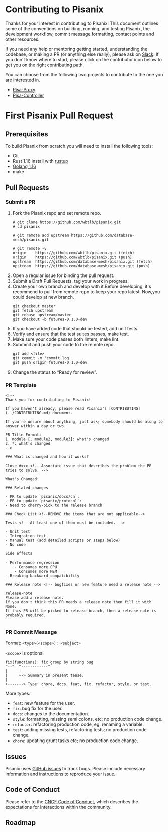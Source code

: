 # Contributing to Pisanix

Thanks for your interest in contributing to Pisanix! This document outlines some of the conventions on building, running, and testing Pisanix, the development workflow, commit message formatting, contact points and other resources.

If you need any help or mentoring getting started, understanding the codebase, or making a PR (or anything else really), please ask on [Slack](https://databasemesh.slack.com/). If you don't know where to start, please click on the contributor icon below to get you on the right contributing path.

You can choose from the following two projects to contribute to the one you are interested in.

* [Pisa-Proxy](https://github.com/database-mesh/pisanix/blob/master/pisa-proxy/CONTRIBUTING.md)
* [Pisa-Controller](https://github.com/database-mesh/pisanix/blob/master/pisa-controller/CONTRIBUTING.md)

# First Pisanix Pull Request

## Prerequisites

To build Pisanix from scratch you will need to install the following tools:

* Git
* Rust 1.16 install with [rustup](https://rustup.rs/)
* [Golang 1.16](https://golang.org/dl/)
* make

## Pull Requests

### Submit a PR
1. Fork the Pisanix repo and set remote repo.
      ```
      # git clone https://github.com/wbtlb/pisanix.git
      # cd pisanix

      # git remote add upstream https://github.com/database-mesh/pisanix.git

      # git remote -v
      origin	https://github.com/wbtlb/pisanix.git (fetch)
      origin	https://github.com/wbtlb/pisanix.git (push)
      upstream	https://github.com/database-mesh/pisanix.git (fetch)
      upstream	https://github.com/database-mesh/pisanix.git (push)
      ```
2. Open a regular issue for binding the pull request.
3. Submit a Draft Pull Requests, tag your work in progress.
4. Create your own branch and develop with it.Before developing, it's recommend to pull from remote repo to keep your repo latest. Now,you could develop at new branch.
      ```
      git checkout master
      git fetch upstream
      git rebase upstream/master
      git checkout -b futures-0.1.0-dev
      ```
5. If you have added code that should be tested, add unit tests.
6. Verify and ensure that the test suites passes, make test.
7. Make sure your code passes both linters, make lint.
8. Submmit and push your code to the remote repo.
      ```
      git add <file>
      git commit -m 'commit log'
      git push origin futures-0.1.0-dev
      ```
9.  Change the status to “Ready for review”.

### PR Template

```
<!--
Thank you for contributing to Pisanix!

If you haven't already, please read Pisanix's [CONTRIBUTING](../CONTRIBUTING.md) document.

If you're unsure about anything, just ask; somebody should be along to answer within a day or two.

PR Title Format:
1. module [, module2, module3]: what's changed
2. *: what's changed
-->

### What is changed and how it works?

Close #xxx <!-- Associate issue that describes the problem the PR tries to solve. -->

What's Changed:

### Related changes

- PR to update `pisanix/docs/cn`:
- PR to update `pisanix/protocol`:
- Need to cherry-pick to the release branch

### Check List <!--REMOVE the items that are not applicable-->

Tests <!-- At least one of them must be included. -->

- Unit test
- Integration test
- Manual test (add detailed scripts or steps below)
- No code

Side effects

- Performance regression
    - Consumes more CPU
    - Consumes more MEM
- Breaking backward compatibility

### Release note <!-- bugfixes or new feature need a release note -->

release-note
Please add a release note.
If you don't think this PR needs a release note then fill it with None.
If this PR will be picked to release branch, then a release note is probably required.


```

### PR Commit Message

Format: `<type>(<scope>): <subject>`

`<scope>` is optional

```
fix(functions): fix group by string bug
^--^  ^------------^
|     |
|     +-> Summary in present tense.
|
+-------> Type: chore, docs, feat, fix, refactor, style, or test.
```

More types:

* `feat`: new feature for the user.
* `fix`: bug fix for the user.
* `docs`: changes to the documentation.
* `style`: formatting, missing semi colons, etc; no production code change.
* `refactor`: refactoring production code, eg. renaming a variable.
* `test`: adding missing tests, refactoring tests; no production code change.
* `chore`: updating grunt tasks etc; no production code change.

## Issues
Pisanix uses [GitHub issues](https://github.com/database-mesh/pisanix/issues) to track bugs. Please include necessary information and instructions to reproduce your issue.

## Code of Conduct
Please refer to the [CNCF Code of Conduct](https://github.com/cncf/foundation/blob/master/code-of-conduct.md), which describes the expectations for interactions within the community. 

## Roadmap
